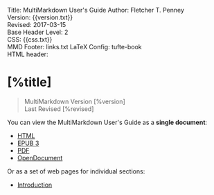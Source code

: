 Title:	MultiMarkdown User's Guide
Author:	Fletcher T. Penney  
Version:	{{version.txt}}  
Revised:	2017-03-15  
Base Header Level:	2  
CSS:	{{css.txt}}  
MMD Footer:	links.txt
LaTeX Config:	tufte-book  
HTML header:	<script type="text/javascript"
	src="http://cdn.mathjax.org/mathjax/latest/MathJax.js?config=TeX-AMS-MML_HTMLorMML">
	</script>


#  [%title] #

> MultiMarkdown Version [%version]  
> Last Revised [%revised]


You can view the MultiMarkdown User's Guide as a **single document**:

* [HTML](MMD_Users_Guide.html)
* [EPUB 3](MMD_Users_Guide.epub)
* [PDF](MMD_Users_Guide.pdf)
* [OpenDocument](MMD_Users_Guide.fodt)

Or as a set of web pages for individual sections:

* [Introduction](introduction.html)
